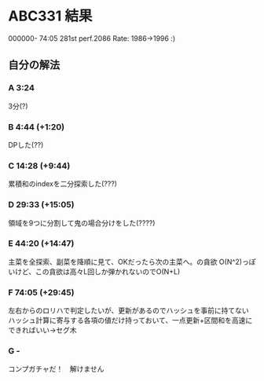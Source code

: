 # ABC331 結果
000000- 74:05 281st
perf.2086  Rate: 1986->1996 :)

## 自分の解法

### A 3:24
 3分(?)

### B 4:44 (+1:20)
 DPした(??)

### C 14:28 (+9:44)
 累積和のindexを二分探索した(???)

### D 29:33 (+15:05)
 領域を9つに分割して鬼の場合分けをした(????)

### E 44:20 (+14:47)
 主菜を全探索、副菜を降順に見て、OKだったら次の主菜へ。の貪欲
 O(N^2)っぽいけど、この貪欲は高々L回しか弾かれないのでO(N+L)

### F 74:05 (+29:45)
 左右からのロリハで判定したいが、更新があるのでハッシュを事前に持てない
 ハッシュ計算に寄与する各項の値だけ持っておいて、一点更新+区間和を高速にできればいい→セグ木

### G -
コンプガチャだ！　解けません

